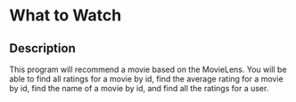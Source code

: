 # What to Watch

## Description

This program will recommend a movie based on the MovieLens. You will be able to find all ratings for a movie by id, find the average rating for a movie by id, find the name of a movie by id, and find all the ratings for a user. 
